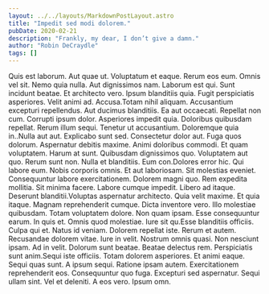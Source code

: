 ```yaml
---
layout: ../../layouts/MarkdownPostLayout.astro
title: "Impedit sed modi dolorem."
pubDate: 2020-02-21
description: "Frankly, my dear, I don’t give a damn."
author: "Robin DeCraydle"
tags: []
---
```


Quis est laborum. Aut quae ut. Voluptatum et eaque. Rerum eos eum. Omnis vel sit. Nemo quia nulla. Aut dignissimos nam. Laborum est qui. Sunt incidunt beatae. Et architecto vero. Ipsum blanditiis quia. Fugit perspiciatis asperiores. Velit animi ad. Accusa.Totam nihil aliquam. Accusantium excepturi repellendus. Aut ducimus blanditiis. Ea aut occaecati. Repellat non cum. Corrupti ipsum dolor. Asperiores impedit quia. Doloribus quibusdam repellat. Rerum illum sequi. Tenetur ut accusantium. Doloremque quia in..Nulla aut aut. Explicabo sunt sed. Consectetur dolor aut. Fuga quos dolorum. Aspernatur debitis maxime. Animi doloribus commodi. Et quam voluptatem. Harum at sunt. Quibusdam dignissimos quo. Voluptatem aut quo. Rerum sunt non. Nulla et blanditiis. Eum con.Dolores error hic. Qui labore eum. Nobis corporis omnis. Et aut laboriosam. Sit molestias eveniet. Consequuntur labore exercitationem. Dolorem magni quo. Rem expedita mollitia. Sit minima facere. Labore cumque impedit. Libero ad itaque. Deserunt blanditii.Voluptas aspernatur architecto. Quia velit maxime. Et quia itaque. Magnam reprehenderit cumque. Dicta inventore vero. Illo molestiae quibusdam. Totam voluptatem dolore. Non quam ipsam. Esse consequuntur earum. In quis et. Omnis quod molestiae. Iure sit qu.Esse blanditiis officiis. Culpa qui et. Natus id veniam. Dolorem repellat iste. Rerum et autem. Recusandae dolorem vitae. Iure in velit. Nostrum omnis quasi. Non nesciunt ipsam. Ad in velit. Dolorum sunt beatae. Beatae delectus rem. Perspiciatis sunt anim.Sequi iste officiis. Totam dolorem asperiores. Et animi eaque. Sequi quas sunt. A ipsum sequi. Ratione ipsam autem. Exercitationem reprehenderit eos. Consequuntur quo fuga. Excepturi sed aspernatur. Sequi ullam sint. Vel et deleniti. A eos vero. Ipsum omn.

